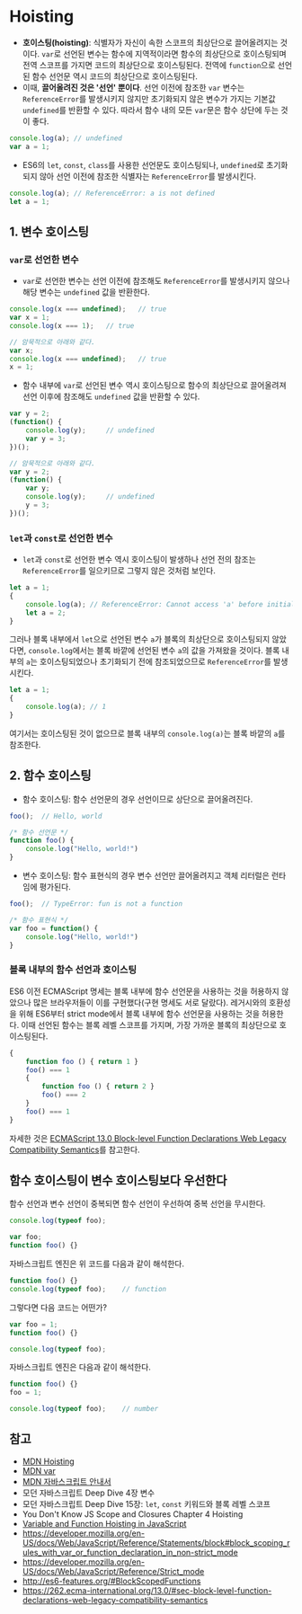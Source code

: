 # Hoisting

- **호이스팅(hoisting)**: 식별자가 자신이 속한 스코프의 최상단으로 끌어올려지는 것이다. `var`로 선언된 변수는 함수에 지역적이라면 함수의 최상단으로 호이스팅되며 전역 스코프를 가지면 코드의 최상단으로 호이스팅된다. 전역에 `function`으로 선언된 함수 선언문 역시 코드의 최상단으로 호이스팅된다.
- 이때, **끌어올려진 것은 '선언' 뿐이다**. 선언 이전에 참조한 `var` 변수는 `ReferenceError`를 발생시키지 않지만 초기화되지 않은 변수가 가지는 기본값 `undefined`를 반환할 수 있다. 따라서 함수 내의 모든 `var`문은 함수 상단에 두는 것이 좋다.

```js
console.log(a);	// undefined
var a = 1;
```

- ES6의 `let`, `const`, `class`를 사용한 선언문도 호이스팅되나, `undefined`로 초기화되지 않아 선언 이전에 참조한 식별자는 `ReferenceError`를 발생시킨다.

```js
console.log(a);	// ReferenceError: a is not defined
let a = 1;
```



## 1. 변수 호이스팅

### `var`로 선언한 변수

- `var`로 선언한 변수는 선언 이전에 참조해도 `ReferenceError`를 발생시키지 않으나 해당 변수는 `undefined` 값을 반환한다.

```js
console.log(x === undefined);	// true
var x = 1;
console.log(x === 1);	// true

// 암묵적으로 아래와 같다.
var x;
console.log(x === undefined);	// true
x = 1;
```

- 함수 내부에 `var`로 선언된 변수 역시 호이스팅으로 함수의 최상단으로 끌어올려져 선언 이후에 참조해도 `undefined` 값을 반환할 수 있다.

```js
var y = 2;
(function() {
    console.log(y);		// undefined
    var y = 3;
})();

// 암묵적으로 아래와 같다.
var y = 2;
(function() {
    var y;
    console.log(y);		// undefined
    y = 3;
})();
```



### `let`과 `const`로 선언한 변수

- `let`과 `const`로 선언한 변수 역시 호이스팅이 발생하나 선언 전의 참조는 `ReferenceError`를 일으키므로 그렇지 않은 것처럼 보인다. 

```js
let a = 1;
{
    console.log(a);	// ReferenceError: Cannot access 'a' before initialization
    let a = 2;
}
```

그러나 블록 내부에서 `let`으로 선언된 변수 `a`가 블록의 최상단으로 호이스팅되지 않았다면, `console.log`에서는 블록 바깥에 선언된 변수 `a`의 값을 가져왔을 것이다. 블록 내부의 `a`는 호이스팅되었으나 초기화되기 전에 참조되었으므로 `ReferenceError`를 발생시킨다.

```js
let a = 1;
{
    console.log(a);	// 1
}
```

여기서는 호이스팅된 것이 없으므로 블록 내부의 `console.log(a)`는 블록 바깥의 `a`를 참조한다.



## 2. 함수 호이스팅

- 함수 호이스팅: 함수 선언문의 경우 선언이므로 상단으로 끌어올려진다.

```javascript
foo();	// Hello, world

/* 함수 선언문 */
function foo() {
    console.log("Hello, world!")
}
```

- 변수 호이스팅: 함수 표현식의 경우 변수 선언만 끌어올려지고 객체 리터럴은 런타임에 평가된다.

```js
foo();	// TypeError: fun is not a function

/* 함수 표현식 */
var foo = function() {
    console.log("Hello, world!")
}
```



### 블록 내부의 함수 선언과 호이스팅

ES6 이전 ECMAScript 명세는 블록 내부에 함수 선언문을 사용하는 것을 허용하지 않았으나 많은 브라우저들이 이를 구현했다(구현 명세도 서로 달랐다). 레거시와의 호환성을 위해 ES6부터 strict mode에서 블록 내부에 함수 선언문을 사용하는 것을 허용한다. 이때 선언된 함수는 블록 레벨 스코프를 가지며, 가장 가까운 블록의 최상단으로 호이스팅된다.

```javascript
{
    function foo () { return 1 }
    foo() === 1
    {
        function foo () { return 2 }
        foo() === 2
    }
    foo() === 1
}
```

자세한 것은 [ECMAScript 13.0 Block-level Function Declarations Web Legacy Compatibility Semantics](https://262.ecma-international.org/13.0/#sec-block-level-function-declarations-web-legacy-compatibility-semantics)를 참고한다.



## 함수 호이스팅이 변수 호이스팅보다 우선한다

함수 선언과 변수 선언이 중복되면 함수 선언이 우선하여 중복 선언을 무시한다.

```javascript
console.log(typeof foo);

var foo;
function foo() {}
```

자바스크립트 엔진은 위 코드를 다음과 같이 해석한다.

```javascript
function foo() {}
console.log(typeof foo);	// function
```

그렇다면 다음 코드는 어떤가?

```javascript
var foo = 1;
function foo() {}

console.log(typeof foo);
```

자바스크립트 엔진은 다음과 같이 해석한다.

```javascript
function foo() {}
foo = 1;

console.log(typeof foo);	// number
```



## 참고

- [MDN Hoisting](https://developer.mozilla.org/ko/docs/Glossary/Hoisting)
- [MDN var](https://developer.mozilla.org/ko/docs/Web/JavaScript/Reference/Statements/var#var_%ED%98%B8%EC%9D%B4%EC%8A%A4%ED%8C%85(hoisting))
- [MDN 자바스크립트 안내서](https://developer.mozilla.org/ko/docs/Web/JavaScript/Guide/Grammar_and_types#%EB%B3%80%EC%88%98_%ED%98%B8%EC%9D%B4%EC%8A%A4%ED%8C%85)
- 모던 자바스크립트 Deep Dive 4장 변수
- 모던 자바스크립트 Deep Dive 15장: `let`, `const` 키워드와 블록 레벨 스코프
- You Don't Know JS Scope and Closures Chapter 4 Hoisting
- [Variable and Function Hoisting in JavaScript](https://medium.com/@e.be.walk/variable-and-function-hoisting-in-javascript-e0c8ce1d31a5)
- https://developer.mozilla.org/en-US/docs/Web/JavaScript/Reference/Statements/block#block_scoping_rules_with_var_or_function_declaration_in_non-strict_mode
- https://developer.mozilla.org/en-US/docs/Web/JavaScript/Reference/Strict_mode
- http://es6-features.org/#BlockScopedFunctions
- https://262.ecma-international.org/13.0/#sec-block-level-function-declarations-web-legacy-compatibility-semantics



